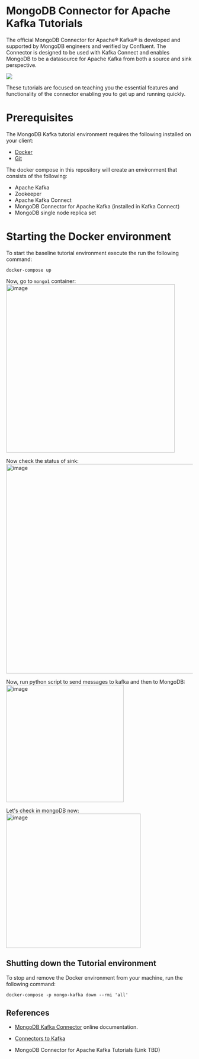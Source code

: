 # MongoDB Connector for Apache Kafka Tutorials

The official MongoDB Connector for Apache® Kafka® is developed and supported by MongoDB engineers and verified by Confluent. The Connector is designed to be used with Kafka Connect and enables MongoDB to be a datasource for Apache Kafka from both a source and sink perspective.

![](https://webassets.mongodb.com/_com_assets/cms/mongodbkafka-hblts5yy33.png)

These tutorials are focused on teaching you the essential features and functionality of the connector enabling you to get up and running quickly.

# Prerequisites

The MongoDB Kafka tutorial environment requires the following installed on your client:

- [Docker](https://docs.docker.com/get-docker/)
- [Git]()

The docker compose in this repository will create an environment that consists of the following:

- Apache Kafka
- Zookeeper
- Apache Kafka Connect
- MongoDB Connector for Apache Kafka (installed in Kafka Connect)
- MongoDB single node replica set

# Starting the Docker environment

To start the baseline tutorial environment execute the run the following command:

```
docker-compose up
```

Now, go to ```mongo1``` container:
<img width="455" alt="image" src="https://github.com/rajeshpp/Kafka-Projects/assets/19406666/87583798-0e8c-4dea-8f0a-947b90b2c5ff">

Now check the status of sink:
<img width="566" alt="image" src="https://github.com/rajeshpp/Kafka-Projects/assets/19406666/183467a5-537b-4799-bb9f-2808107422b3">

Now, run python script to send messages to kafka and then to MongoDB:
<img width="317" alt="image" src="https://github.com/rajeshpp/Kafka-Projects/assets/19406666/ba70d644-2c26-4233-bf3b-ad46aa3e0658">

Let's check in mongoDB now:
<img width="363" alt="image" src="https://github.com/rajeshpp/Kafka-Projects/assets/19406666/312e951a-760a-4327-b391-4edb92e2e4ce">



## Shutting down the Tutorial environment

To stop and remove the Docker environment from your
machine, run the following command:

```
docker-compose -p mongo-kafka down --rmi 'all'
```

## References

- [MongoDB Kafka Connector](https://docs.mongodb.com/kafka-connector/current/) online documentation.

- [Connectors to Kafka](https://docs.confluent.io/home/connect/overview.html)
- MongoDB Connector for Apache Kafka Tutorials (Link TBD)
